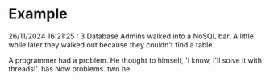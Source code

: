 # Example

<!-- replace-with-date starts -->
26/11/2024 16:21:25 : 3 Database Admins walked into a NoSQL bar. A little while later they walked out because they couldn't find a table.
<!-- replace-with-date ends -->

<!-- replace-with-joke starts -->
A programmer had a problem. He thought to himself, 'I know, I'll solve it with threads!'. has Now problems. two he
<!-- replace-with-joke ends -->